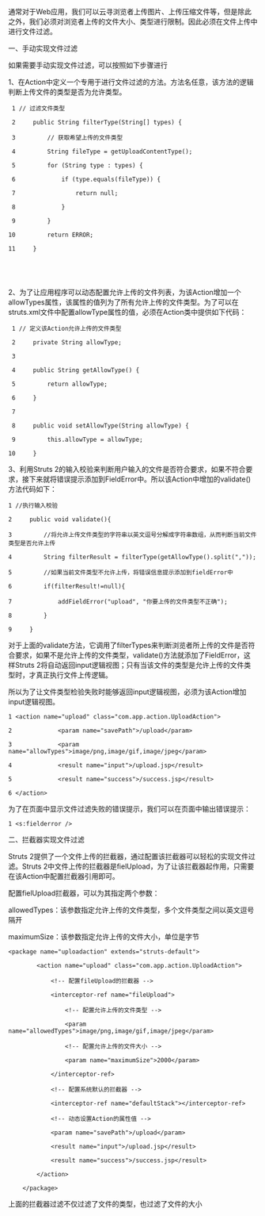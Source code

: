 通常对于Web应用，我们可以云寻浏览者上传图片、上传压缩文件等，但是除此之外，我们必须对浏览者上传的文件大小、类型进行限制。因此必须在文件上传中进行文件过滤。

一、手动实现文件过滤

如果需要手动实现文件过滤，可以按照如下步骤进行

1、在Action中定义一个专用于进行文件过滤的方法。方法名任意，该方法的逻辑判断上传文件的类型是否为允许类型。

    
    
     1 // 过滤文件类型
     2     public String filterType(String[] types) {
     3         // 获取希望上传的文件类型
     4         String fileType = getUploadContentType();
     5         for (String type : types) {
     6             if (type.equals(fileType)) {
     7                 return null;
     8             }
     9         }
    10         return ERROR;
    11     }
    
    
      
     

2、为了让应用程序可以动态配置允许上传的文件列表，为该Action增加一个allowTypes属性，该属性的值列为了所有允许上传的文件类型。为了可以在struts.xml文件中配置allowType属性的值，必须在Action类中提供如下代码：

    
    
     1 // 定义该Action允许上传的文件类型
     2     private String allowType;
     3 
     4     public String getAllowType() {
     5         return allowType;
     6     }
     7 
     8     public void setAllowType(String allowType) {
     9         this.allowType = allowType;
    10     }

3、利用Struts
2的输入校验来判断用户输入的文件是否符合要求，如果不符合要求，接下来就将错误提示添加到FieldError中。所以该Action中增加的validate()方法代码如下：

    
    
    1 //执行输入校验
    2     public void validate(){
    3         //将允许上传文件类型的字符串以英文逗号分解成字符串数组，从而判断当前文件类型是否允许上传
    4         String filterResult = filterType(getAllowType().split(","));
    5         //如果当前文件类型不允许上传，将错误信息提示添加到fieldError中
    6         if(filterResult!=null){
    7             addFieldError("upload", "你要上传的文件类型不正确");
    8         }
    9     }

对于上面的validate方法，它调用了filterTypes来判断浏览者所上传的文件是否符合要求，如果不是允许上传的文件类型，validate()方法就添加了FieldError，这样Struts
2将自动返回input逻辑视图；只有当该文件的类型是允许上传的文件类型时，才真正执行文件上传逻辑。

所以为了让文件类型检验失败时能够返回input逻辑视图，必须为该Action增加input逻辑视图。

    
    
    1 <action name="upload" class="com.app.action.UploadAction">
    2             <param name="savePath">/upload</param>
    3             <param name="allowTypes">image/png,image/gif,image/jpeg</param>
    4             <result name="input">/upload.jsp</result>
    5             <result name="success">/success.jsp</result>
    6 </action>

为了在页面中显示文件过滤失败的错误提示，我们可以在页面中输出错误提示：

    
    
    1 <s:fielderror />

  

二、拦截器实现文件过滤

Struts 2提供了一个文件上传的拦截器，通过配置该拦截器可以轻松的实现文件过滤。Struts
2中文件上传的拦截器是fielUpload，为了让该拦截器起作用，只需要在该Action中配置拦截器引用即可。

配置fielUpload拦截器，可以为其指定两个参数：

allowedTypes：该参数指定允许上传的文件类型，多个文件类型之间以英文逗号隔开

maximumSize：该参数指定允许上传的文件大小，单位是字节

    
    
    <package name="uploadaction" extends="struts-default">
            <action name="upload" class="com.app.action.UploadAction">
                <!-- 配置fileUpload的拦截器 -->
                <interceptor-ref name="fileUpload">
                    <!-- 配置允许上传的文件类型 -->
                    <param name="allowedTypes">image/png,image/gif,image/jpeg</param>
                    <!-- 配置允许上传的文件大小 -->
                    <param name="maximumSize">2000</param>
                </interceptor-ref>
                <!-- 配置系统默认的拦截器 -->
                <interceptor-ref name="defaultStack"></interceptor-ref>
                <!-- 动态设置Action的属性值 -->
                <param name="savePath">/upload</param>
                <result name="input">/upload.jsp</result>
                <result name="success">/success.jsp</result>
            </action>
        </package>

上面的拦截器过滤不仅过滤了文件的类型，也过滤了文件的大小  
  

